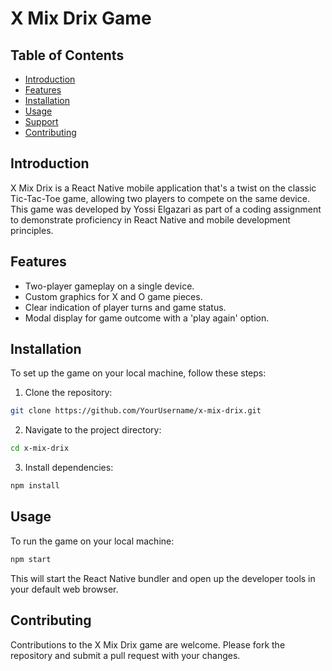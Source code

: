 # X Mix Drix Game

## Table of Contents
- [Introduction](#introduction)
- [Features](#features)
- [Installation](#installation)
- [Usage](#usage)
- [Support](#support)
- [Contributing](#contributing)

## Introduction
X Mix Drix is a React Native mobile application that's a twist on the classic Tic-Tac-Toe game, allowing two players to compete on the same device. This game was developed by Yossi Elgazari as part of a coding assignment to demonstrate proficiency in React Native and mobile development principles.

## Features
- Two-player gameplay on a single device.
- Custom graphics for X and O game pieces.
- Clear indication of player turns and game status.
- Modal display for game outcome with a 'play again' option.

## Installation
To set up the game on your local machine, follow these steps:
1. Clone the repository:
```bash
git clone https://github.com/YourUsername/x-mix-drix.git
```
2. Navigate to the project directory:
```bash
cd x-mix-drix
```
3. Install dependencies:
```bash
npm install
```

## Usage
To run the game on your local machine:
```bash
npm start
```
This will start the React Native bundler and open up the developer tools in your default web browser.

## Contributing
Contributions to the X Mix Drix game are welcome. Please fork the repository and submit a pull request with your changes.

```
